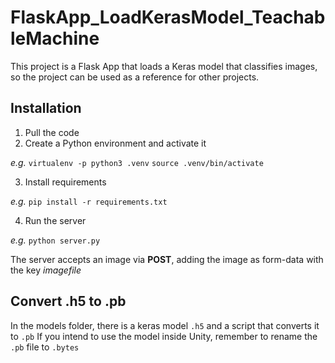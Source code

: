 # FlaskApp_LoadKerasModel_TeachableMachine
This project is a Flask App that loads a Keras model that classifies images, so the project can be used as a reference for other projects.

## Installation
1. Pull the code
2. Create a Python environment and activate it

*e.g.* 
`virtualenv -p python3 .venv`
`source .venv/bin/activate`

3. Install requirements

*e.g.*
`pip install -r requirements.txt`

4. Run the server

*e.g.*
`python server.py`

The server accepts an image via **POST**, adding the image as form-data with the key *imagefile*

## Convert .h5 to .pb
In the models folder, there is a keras model `.h5` and a script that converts it to `.pb`
If you intend to use the model inside Unity, remember to rename the `.pb` file to `.bytes`

